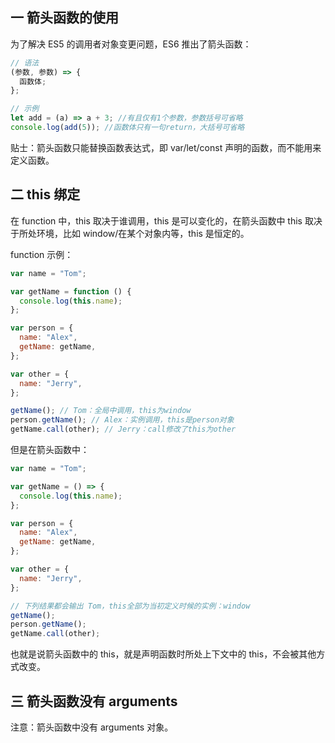 ## 一 箭头函数的使用

为了解决 ES5 的调用者对象变更问题，ES6 推出了箭头函数：

```js
// 语法
(参数, 参数) => {
  函数体;
};

// 示例
let add = (a) => a + 3; //有且仅有1个参数，参数括号可省略
console.log(add(5)); //函数体只有一句return，大括号可省略
```

贴士：箭头函数只能替换函数表达式，即 var/let/const 声明的函数，而不能用来定义函数。

## 二 this 绑定

在 function 中，this 取决于谁调用，this 是可以变化的，在箭头函数中 this 取决于所处环境，比如 window/在某个对象内等，this 是恒定的。

function 示例：

```js
var name = "Tom";

var getName = function () {
  console.log(this.name);
};

var person = {
  name: "Alex",
  getName: getName,
};

var other = {
  name: "Jerry",
};

getName(); // Tom：全局中调用，this为window
person.getName(); // Alex：实例调用，this是person对象
getName.call(other); // Jerry：call修改了this为other
```

但是在箭头函数中：

```js
var name = "Tom";

var getName = () => {
  console.log(this.name);
};

var person = {
  name: "Alex",
  getName: getName,
};

var other = {
  name: "Jerry",
};

// 下列结果都会输出 Tom，this全部为当初定义时候的实例：window
getName();
person.getName();
getName.call(other);
```

也就是说箭头函数中的 this，就是声明函数时所处上下文中的 this，不会被其他方式改变。

## 三 箭头函数没有 arguments

注意：箭头函数中没有 arguments 对象。
